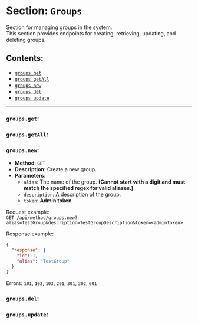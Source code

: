 # Section: `Groups`

Section for managing groups in the system.\
This section provides endpoints for creating, retrieving, updating, and deleting groups.

## Contents:
- [`groups.get`](#groupsget)
- [`groups.getAll`](#groupsgetall)
- [`groups.new`](#groupsnew)
- [`groups.del`](#groupsdel)
- [`groups.update`](#groupsupdate)

---

### `groups.get`:
### `groups.getAll`:

### `groups.new`:
- **Method**: `GET`
- **Description**: Create a new group.
- **Parameters**:
  - `alias`: The name of the group. **(Cannot start with a digit and must match the specified regex for valid aliases.)**
  - `description`: A description of the group.
  - `token`: **Admin token**

Request example:\
`GET /api/method/groups.new?alias=TestGroup&description=TestGroupDescription&token=<adminToken>`

Response example:
```json
{
  "response": {
    "id": 1,
    "alias": "TestGroup"
  }
}
```

Errors: `101`, `102`, `103`, `201`, `301`, `302`, `601`

### `groups.del`:
### `groups.update`:
